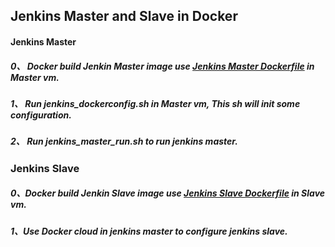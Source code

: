 ## Jenkins Master and Slave in Docker

#### Jenkins Master

##### 0、 Docker build Jenkin Master image use [Jenkins Master Dockerfile] in Master vm.

##### 1、 Run jenkins_dockerconfig.sh in Master vm, This sh will init some configuration.

##### 2、 Run jenkins_master_run.sh to run jenkins master.


### Jenkins Slave 

##### 0、Docker build Jenkin Slave image use [Jenkins Slave Dockerfile] in Slave vm.

##### 1、Use Docker cloud in jenkins master to configure jenkins slave.






[Jenkins Master Dockerfile]:https://github.com/zbbkeepgoing/containerization/tree/master/Jenkin/jenkins-master
[Jenkins Slave Dockerfile]:https://github.com/zbbkeepgoing/containerization/tree/master/Jenkin/jenkins-slave

